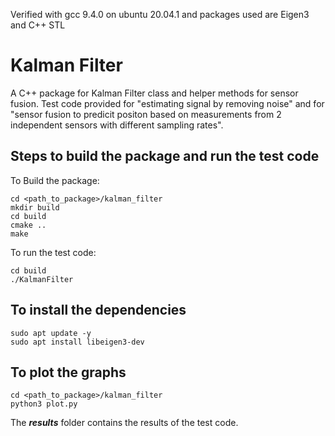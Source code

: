 Verified with gcc 9.4.0 on ubuntu 20.04.1 and packages used are Eigen3 and C++ STL

# Kalman Filter
A C++ package for Kalman Filter class and helper methods for sensor fusion. 
Test code provided for "estimating signal by removing noise" and for "sensor fusion to predicit 
positon based on measurements from 2 independent sensors with different sampling rates". 

## Steps to build the package and run the test code
To Build the package:
```
cd <path_to_package>/kalman_filter
mkdir build
cd build
cmake ..
make
```

To run the test code:
```
cd build
./KalmanFilter
```

## To install the dependencies
```
sudo apt update -y
sudo apt install libeigen3-dev
```

## To plot the graphs
```
cd <path_to_package>/kalman_filter
python3 plot.py
```

The ***results*** folder contains the results of the test code.
